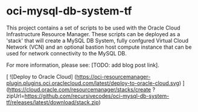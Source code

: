 # oci-mysql-db-system-tf

This project contains a set of scripts to be used with the Oracle Cloud Infrastructure Resource Manager. These scripts can be deployed as a 'stack' that will create a MySQL DB System, fully confgured Virtual Cloud Network (VCN) and an optional bastion host compute instance that can be used for network connectivity to the MySQL DB.

For more information, please see: [TODO: add blog post link].

[
![Deploy to Oracle Cloud]
(https://oci-resourcemanager-plugin.plugins.oci.oraclecloud.com/latest/deploy-to-oracle-cloud.svg)
]
(https://cloud.oracle.com/resourcemanager/stacks/create
?zipUrl=https://github.com/recursivecodes/oci-mysql-db-system-tf/releases/latest/download/stack.zip)